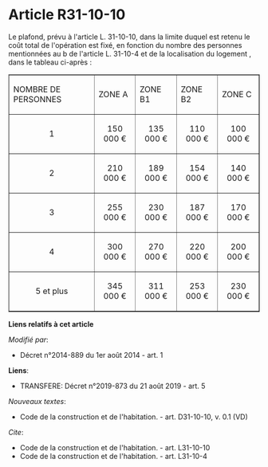 # Article R31-10-10

Le plafond, prévu à l'article L. 31-10-10, dans la limite duquel est retenu le coût total de l'opération est fixé, en
fonction du nombre des personnes mentionnées au b de l'article L. 31-10-4 et de la localisation du logement , dans le tableau
ci-après : 

<table border="1" align="center" width="740">
  <tbody>
    <tr>
      <td>

NOMBRE DE PERSONNES 

</td>
      <td>

ZONE A 

</td>
      <td>

ZONE B1 

</td>
      <td>

ZONE B2 

</td>
      <td>

ZONE C 

</td>
    </tr>
    <tr>
      <td align="center">

1 

</td>
      <td align="center">

150 000 € 

</td>
      <td align="center">

135 000 € 

</td>
      <td align="center">

110 000 € 

</td>
      <td align="center">

100 000 € 

</td>
    </tr>
    <tr>
      <td align="center">

2 

</td>
      <td align="center">

210 000 € 

</td>
      <td align="center">

189 000 € 

</td>
      <td align="center">

154 000 € 

</td>
      <td align="center">

140 000 € 

</td>
    </tr>
    <tr>
      <td align="center">

3 

</td>
      <td align="center">

255 000 € 

</td>
      <td align="center">

230 000 € 

</td>
      <td align="center">

187 000 € 

</td>
      <td align="center">

170 000 € 

</td>
    </tr>
    <tr>
      <td align="center">

4 

</td>
      <td align="center">

300 000 € 

</td>
      <td align="center">

270 000 € 

</td>
      <td align="center">

220 000 € 

</td>
      <td align="center">

200 000 € 

</td>
    </tr>
    <tr>
      <td align="center">

5 et plus 

</td>
      <td align="center">

345 000 € 

</td>
      <td align="center">

311 000 € 

</td>
      <td align="center">

253 000 € 

</td>
      <td align="center">

230 000 €</td>
    </tr>
  </tbody>
</table>

**Liens relatifs à cet article**

_Modifié par_:

  - Décret n°2014-889 du 1er août 2014 - art. 1

**Liens**:

  - TRANSFERE: Décret n°2019-873 du 21 août 2019 - art. 5

_Nouveaux textes_:

  - Code de la construction et de l'habitation. - art. D31-10-10, v. 0.1 (VD)

_Cite_:

  - Code de la construction et de l'habitation. - art. L31-10-10
  - Code de la construction et de l'habitation. - art. L31-10-4

